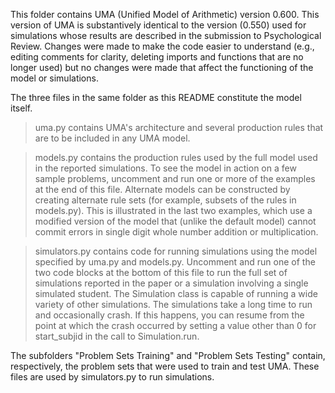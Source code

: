 This folder contains UMA (Unified Model of Arithmetic) version 0.600. This version of UMA is substantively identical to the version (0.550) used for simulations whose results are described in the submission to Psychological Review. Changes were made to make the code easier to understand (e.g., editing comments for clarity, deleting imports and functions that are no longer used) but no changes were made that affect the functioning of the model or simulations.

The three files in the same folder as this README constitute the model itself. 

> uma.py contains UMA's architecture and several production rules that are to be included in any UMA model.

> models.py contains the production rules used by the full model used in the reported simulations. To see the model in action on a few sample problems, uncomment and run one or more of the examples at the end of this file. Alternate models can be constructed by creating alternate rule sets (for example, subsets of the rules in models.py). This is illustrated in the last two examples, which use a modified version of the model that (unlike the default model) cannot commit errors in single digit whole number addition or multiplication.

> simulators.py contains code for running simulations using the model specified by uma.py and models.py. Uncomment and run one of the two code blocks at the bottom of this file to run the full set of simulations reported in the paper or a simulation involving a single simulated student. The Simulation class is capable of running a wide variety of other simulations. The simulations take a long time to run and occasionally crash. If this happens, you can resume from the point at which the crash occurred by setting a value other than 0 for start_subjid in the call to Simulation.run.

The subfolders "Problem Sets Training" and "Problem Sets Testing" contain, respectively, the problem sets that were used to train and test UMA. These files are used by simulators.py to run simulations.
